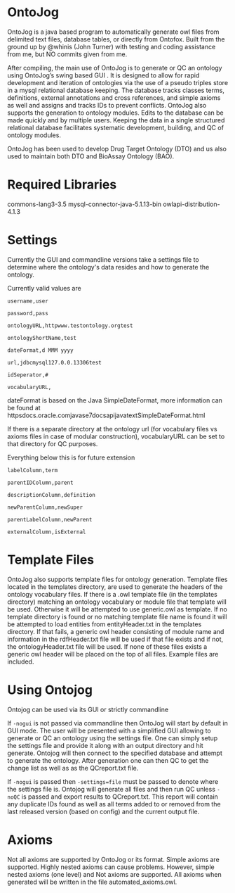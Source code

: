 # OntoJog

OntoJog is a java based program to automatically generate owl files from delimited text files, database tables, or directly from Ontofox. Built from the ground up by @whinis (John Turner) with testing and coding assistance from me, but NO commits given from me.

After compiling, the main use of OntoJog is to generate or QC an ontology using OntoJog’s swing based GUI . It is designed to allow for rapid development and iteration of ontologies via the use of a pseudo triples store in a mysql relational database keeping.  The database tracks classes  terms, definitions, external annotations and cross references, and simple axioms as well and assigns and tracks IDs to prevent conflicts. OntoJog also supports the generation to ontology modules. Edits to the database can be made quickly and by multiple users. Keeping the data in a single structured relational database facilitates systematic development, building, and QC of ontology modules.

OntoJog has been used to develop Drug Target Ontology (DTO) and us also used to maintain both DTO and BioAssay Ontology (BAO).

# Required Libraries

commons-lang3-3.5
mysql-connector-java-5.1.13-bin
owlapi-distribution-4.1.3

# Settings

Currently the GUI and commandline versions take a settings file to determine where the ontology's data resides and how to generate the ontology.

Currently valid values are

    username,user

    password,pass

    ontologyURL,httpwww.testontology.orgtest

    ontologyShortName,test

    dateFormat,d MMM yyyy

    url,jdbcmysql127.0.0.13306test

    idSeperator,#

    vocabularyURL,

dateFormat is based on the Java SimpleDateFormat, more information can be found at httpsdocs.oracle.comjavase7docsapijavatextSimpleDateFormat.html

If there is a separate directory at the ontology url (for vocabulary files vs axioms files in case of modular construction), vocabularyURL can be set to that directory for QC purposes.

Everything below this is for future extension

    labelColumn,term

    parentIDColumn,parent

    descriptionColumn,definition

    newParentColumn,newSuper

    parentLabelColumn,newParent

    externalColumn,isExternal

# Template Files

OntoJog also supports template files for ontology generation. Template files located in the templates directory, are used to generate the headers of the ontology vocabulary files. If there is a .owl template file (in the templates directory) matching an ontology vocabulary or module file that template will be used. Otherwise it will be attempted to use generic.owl as template. If no template directory is found or no matching template file name is found it will be attempted to load entities from entityHeader.txt in the templates directory. If that fails, a generic owl header consisting of module name and information in the rdfHeader.txt file will be used if that file exists and if not, the ontologyHeader.txt file will be used. If none of these files exists a generic owl header will be placed on the top of all files. Example files are included.

# Using Ontojog

Ontojog can be used via its GUI or strictly commandline

If `-nogui` is not passed via commandline then OntoJog will start by default in GUI mode. The user will be presented with a simplified GUI allowing to generate or QC an ontology using the settings file. One can simply setup the settings file and provide it along with an output directory and hit generate. Ontojog will then connect to the specified database and attempt to generate the ontology. After generation one can then QC to get the change list as well as as the QCreport.txt file.

If `-nogui` is passed   then `-settings=file` must be passed to denote where the settings file is. Ontojog will generate all files and then run QC unless `-noQC` is passed and export results to QCreport.txt. This report will contain any duplicate IDs found as well as all terms added to or removed from the last released version (based on config) and the current output file.

# Axioms

Not all axioms are supported by OntoJog or its format. Simple axioms are supported. Highly nested axioms can cause problems. However, simple nested axioms (one level) and Not axioms are supported. All axioms when generated will be written in the file automated_axioms.owl.
